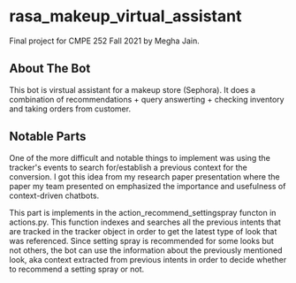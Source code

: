 # rasa_makeup_virtual_assistant
Final project for CMPE 252 Fall 2021 by Megha Jain.

## About The Bot
This bot is virstual assistant for a makeup store (Sephora). It does a combination of recommendations + query answerting + checking inventory and taking orders from customer. 

## Notable Parts
One of the more difficult and notable things to implement was using the tracker's events to search for/establish a previous context for the conversion. I got this idea from my research paper presentation where the paper my team presented on emphasized the importance and usefulness of context-driven chatbots.

This part is implements in the action_recommend_settingspray functon in actions.py. This function indexes and searches all the previous intents that are tracked in the tracker object in order to get the latest type of look that was referenced. Since setting spray is recommended for some looks but not others, the bot can use the information about the previously mentioned look, aka context extracted from previous intents in order to decide whether to recommend a setting spray or not.
